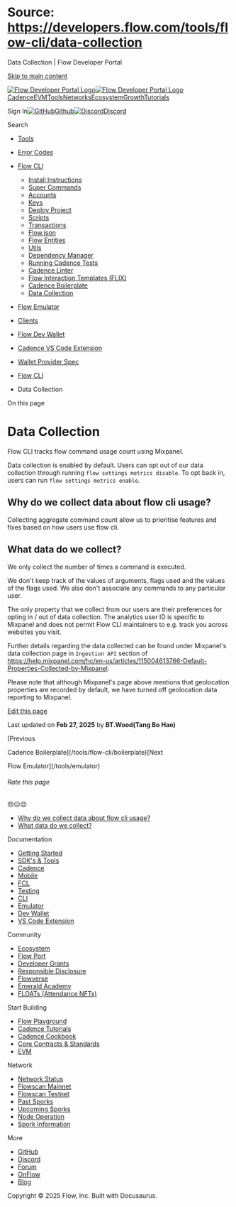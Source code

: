 # Source: https://developers.flow.com/tools/flow-cli/data-collection

Data Collection | Flow Developer Portal



[Skip to main content](#__docusaurus_skipToContent_fallback)

[![Flow Developer Portal Logo](/img/flow-docs-logo-dark.png)![Flow Developer Portal Logo](/img/flow-docs-logo-light.png)](/)[Cadence](/build/flow)[EVM](/evm/about)[Tools](/tools/flow-cli)[Networks](/networks/flow-networks)[Ecosystem](/ecosystem)[Growth](/growth)[Tutorials](/tutorials)

Sign In[![GitHub]()Github](https://github.com/onflow)[![Discord]()Discord](https://discord.gg/flow)

Search

* [Tools](/tools)
* [Error Codes](/tools/error-codes)
* [Flow CLI](/tools/flow-cli)

  + [Install Instructions](/tools/flow-cli/install)
  + [Super Commands](/tools/flow-cli/super-commands)
  + [Accounts](/tools/flow-cli/accounts/get-accounts)
  + [Keys](/tools/flow-cli/keys/generate-keys)
  + [Deploy Project](/tools/flow-cli/deployment/start-emulator)
  + [Scripts](/tools/flow-cli/scripts/execute-scripts)
  + [Transactions](/tools/flow-cli/transactions/send-transactions)
  + [Flow.json](/tools/flow-cli/flow.json/initialize-configuration)
  + [Flow Entities](/tools/flow-cli/get-flow-data/get-blocks)
  + [Utils](/tools/flow-cli/utils/signature-generate)
  + [Dependency Manager](/tools/flow-cli/dependency-manager)
  + [Running Cadence Tests](/tools/flow-cli/tests)
  + [Cadence Linter](/tools/flow-cli/lint)
  + [Flow Interaction Templates (FLIX)](/tools/flow-cli/flix)
  + [Cadence Boilerplate](/tools/flow-cli/boilerplate)
  + [Data Collection](/tools/flow-cli/data-collection)
* [Flow Emulator](/tools/emulator)
* [Clients](/tools/clients)
* [Flow Dev Wallet](/tools/flow-dev-wallet)
* [Cadence VS Code Extension](/tools/vscode-extension)
* [Wallet Provider Spec](/tools/wallet-provider-spec)

* [Flow CLI](/tools/flow-cli)
* Data Collection

On this page

# Data Collection

Flow CLI tracks flow command usage count using Mixpanel.

Data collection is enabled by default. Users can opt out of our data collection through running `flow settings metrics disable`.
To opt back in, users can run `flow settings metrics enable`.

## Why do we collect data about flow cli usage?[​](#why-do-we-collect-data-about-flow-cli-usage "Direct link to Why do we collect data about flow cli usage?")

Collecting aggregate command count allow us to prioritise features and fixes based on how users use flow cli.

## What data do we collect?[​](#what-data-do-we-collect "Direct link to What data do we collect?")

We only collect the number of times a command is executed.

We don't keep track of the values of arguments, flags used
and the values of the flags used. We also don't associate any commands to any particular user.

The only property that we collect from our users are their preferences for opting in / out of data collection.
The analytics user ID is specific to Mixpanel and does not permit Flow CLI maintainers to e.g. track you across websites you visit.

Further details regarding the data collected can be found under Mixpanel's data collection page in `Ingestion API`
section of <https://help.mixpanel.com/hc/en-us/articles/115004613766-Default-Properties-Collected-by-Mixpanel>.

Please note that although Mixpanel's page above mentions that geolocation properties are recorded by default,
we have turned off geolocation data reporting to Mixpanel.

[Edit this page](https://github.com/onflow/docs/tree/main/docs/tools/flow-cli/data-collection.md)

Last updated on **Feb 27, 2025** by **BT.Wood(Tang Bo Hao)**

[Previous

Cadence Boilerplate](/tools/flow-cli/boilerplate)[Next

Flow Emulator](/tools/emulator)

###### Rate this page

😞😐😊

* [Why do we collect data about flow cli usage?](#why-do-we-collect-data-about-flow-cli-usage)
* [What data do we collect?](#what-data-do-we-collect)

Documentation

* [Getting Started](/build/getting-started/contract-interaction)
* [SDK's & Tools](/tools)
* [Cadence](https://cadence-lang.org/docs/)
* [Mobile](/build/guides/mobile/overview)
* [FCL](/tools/clients/fcl-js)
* [Testing](/build/smart-contracts/testing)
* [CLI](/tools/flow-cli)
* [Emulator](/tools/emulator)
* [Dev Wallet](https://github.com/onflow/fcl-dev-wallet)
* [VS Code Extension](/tools/vscode-extension)

Community

* [Ecosystem](/ecosystem)
* [Flow Port](https://port.onflow.org/)
* [Developer Grants](https://github.com/onflow/developer-grants)
* [Responsible Disclosure](https://flow.com/flow-responsible-disclosure)
* [Flowverse](https://www.flowverse.co/)
* [Emerald Academy](https://academy.ecdao.org/)
* [FLOATs (Attendance NFTs)](https://floats.city/)

Start Building

* [Flow Playground](https://play.flow.com/)
* [Cadence Tutorials](https://cadence-lang.org/docs/tutorial/first-steps)
* [Cadence Cookbook](https://open-cadence.onflow.org)
* [Core Contracts & Standards](/build/core-contracts)
* [EVM](/evm/about)

Network

* [Network Status](https://status.onflow.org/)
* [Flowscan Mainnet](https://flowdscan.io/)
* [Flowscan Testnet](https://testnet.flowscan.io/)
* [Past Sporks](/networks/node-ops/node-operation/past-sporks)
* [Upcoming Sporks](/networks/node-ops/node-operation/upcoming-sporks)
* [Node Operation](/networks/node-ops)
* [Spork Information](/networks/node-ops/node-operation/spork)

More

* [GitHub](https://github.com/onflow)
* [Discord](https://discord.gg/flow)
* [Forum](https://forum.onflow.org/)
* [OnFlow](https://onflow.org/)
* [Blog](https://flow.com/blog)

Copyright © 2025 Flow, Inc. Built with Docusaurus.
